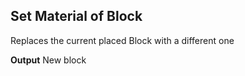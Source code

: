 ## Set Material of Block

Replaces the current placed Block with a different one
 <br>

**Output**
New block
<br>
